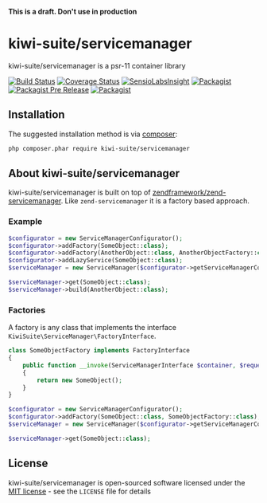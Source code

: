 **This is a draft. Don't use in production**

# kiwi-suite/servicemanager

kiwi-suite/servicemanager is a psr-11 container library

[![Build Status](https://travis-ci.org/kiwi-suite/servicemanager.svg?branch=master)](https://travis-ci.org/kiwi-suite/servicemanager)
[![Coverage Status](https://coveralls.io/repos/github/kiwi-suite/servicemanager/badge.svg?branch=develop)](https://coveralls.io/github/kiwi-suite/servicemanager?branch=develop)
[![SensioLabsInsight](https://insight.sensiolabs.com/projects/a0f2c8b5-b9a6-4a58-b06f-00648fe90041/mini.png)](https://insight.sensiolabs.com/projects/a0f2c8b5-b9a6-4a58-b06f-00648fe90041)
[![Packagist](https://img.shields.io/packagist/v/kiwi-suite/servicemanager.svg)](https://packagist.org/packages/kiwi-suite/servicemanager)
[![Packagist Pre Release](https://img.shields.io/packagist/vpre/kiwi-suite/servicemanager.svg)](https://packagist.org/packages/kiwi-suite/servicemanager)
[![Packagist](https://img.shields.io/packagist/l/kiwi-suite/servicemanager)](https://packagist.org/packages/kiwi-suite/servicemanager)

## Installation

The suggested installation method is via [composer](https://getcomposer.org/):

```sh
php composer.phar require kiwi-suite/servicemanager
```

## About kiwi-suite/servicemanager
kiwi-suite/servicemanager is built on top of [zendframework/zend-servicemanager](https://github.com/zendframework/zend-servicemanager). Like 
`zend-servicemanager` it is a factory based approach.

### Example

```php
$configurator = new ServiceManagerConfigurator();
$configurator->addFactory(SomeObject::class);
$configurator->addFactory(AnotherObject::class, AnotherObjectFactory::class);
$configurator->addLazyService(SomeObject::class);
$serviceManager = new ServiceManager($configurator->getServiceManagerConfig(), new ServiceManagerSetup());

$serviceManager->get(SomeObject::class);
$serviceManager->build(AnotherObject::class);
```

### Factories
A factory is any class that implements the interface `KiwiSuite\ServiceManager\FactoryInterface`.

```php
class SomeObjectFactory implements FactoryInterface
{
    public function __invoke(ServiceManagerInterface $container, $requestedName, array $options = null)
    {
        return new SomeObject();
    }
}

$configurator = new ServiceManagerConfigurator();
$configurator->addFactory(SomeObject::class, SomeObjectFactory::class);
$serviceManager = new ServiceManager($configurator->getServiceManagerConfig(), new ServiceManagerSetup());

$serviceManager->get(SomeObject::class);
```

## License

kiwi-suite/servicemanager is open-sourced software licensed under the [MIT license](http://opensource.org/licenses/MIT) - see the `LICENSE` file for details
